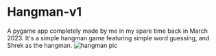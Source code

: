 # Hangman-v1
A pygame app completely made by me in my spare time back in March 2023. It's a simple hangman game featuring simple word guessing, and Shrek as the hangman.
![hangman pic](https://github.com/0scarMoyeda/Hangman-v1/assets/121258455/eeb60f2c-9bfa-4ce7-999e-3ea981b8ac39)
